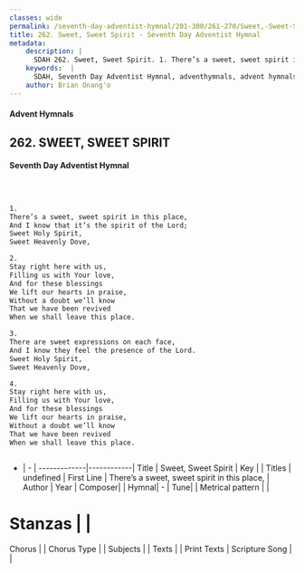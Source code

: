 ```yaml
---
classes: wide
permalink: /seventh-day-adventist-hymnal/201-300/261-270/Sweet,-Sweet-Spirit/
title: 262. Sweet, Sweet Spirit - Seventh Day Adventist Hymnal
metadata:
    description: |
      SDAH 262. Sweet, Sweet Spirit. 1. There’s a sweet, sweet spirit in this place, And I know that it’s the spirit of the Lord; Sweet Holy Spirit, Sweet Heavenly Dove,
    keywords:  |
      SDAH, Seventh Day Adventist Hymnal, adventhymnals, advent hymnals, Sweet, Sweet Spirit, There’s a sweet, sweet spirit in this place, 
    author: Brian Onang'o
---
```


#### Advent Hymnals
## 262. SWEET, SWEET SPIRIT
#### Seventh Day Adventist Hymnal

```txt



1.
There’s a sweet, sweet spirit in this place,
And I know that it’s the spirit of the Lord;
Sweet Holy Spirit,
Sweet Heavenly Dove,

2.
Stay right here with us,
Filling us with Your love,
And for these blessings
We lift our hearts in praise,
Without a doubt we’ll know
That we have been revived
When we shall leave this place.

3.
There are sweet expressions on each face,
And I know they feel the presence of the Lord.
Sweet Holy Spirit,
Sweet Heavenly Dove,

4.
Stay right here with us,
Filling us with Your love,
And for these blessings
We lift our hearts in praise,
Without a doubt we’ll know
That we have been revived
When we shall leave this place.



```

- |   -  |
-------------|------------|
Title | Sweet, Sweet Spirit |
Key |  |
Titles | undefined |
First Line | There’s a sweet, sweet spirit in this place, |
Author | 
Year | 
Composer|  |
Hymnal|  - |
Tune|  |
Metrical pattern | |
# Stanzas |  |
Chorus |  |
Chorus Type |  |
Subjects |  |
Texts |  |
Print Texts | 
Scripture Song |  |
  
